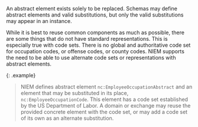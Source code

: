 
An abstract element exists solely to be replaced.  Schemas may define abstract elements and valid substitutions, but only the valid substitutions may appear in an instance.

While it is best to reuse common components as much as possible, there are some things that do not have standard representations.  This is especially true with code sets.  There is no global and authoritative code set for occupation codes, or offense codes, or county codes.  NIEM supports the need to be able to use alternate code sets or representations with abstract elements.

{: .example}
> NIEM defines abstract element `nc:EmployeeOccupationAbstract` and an element that may be substituted in its place, `nc:EmployeeOccupationCode`.  This element has a code set established by the US Department of Labor.  A domain or exchange may reuse the provided concrete element with the code set, or may add a code set of its own as an alternate substitution.
